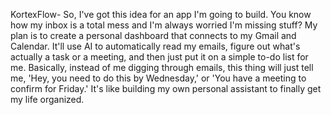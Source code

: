 KortexFlow- So, I've got this idea for an app I'm going to build. You know how my inbox is a total mess and I'm always worried I'm missing stuff? My plan is to create a personal dashboard that connects to my Gmail and Calendar. It'll use AI to automatically read my emails, figure out what's actually a task or a meeting, and then just put it on a simple to-do list for me. Basically, instead of me digging through emails, this thing will just tell me, 'Hey, you need to do this by Wednesday,' or 'You have a meeting to confirm for Friday.' It's like building my own personal assistant to finally get my life organized.
